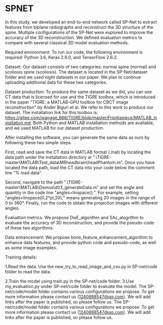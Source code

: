 # SPNET

In this study, we developed an end-to-end network called SP-Net to extract features from biplane radiographs and reconstruct the 3D structure of the spine. Multiple configurations of the SP-Net were explored to improve the accuracy of the 3D reconstruction. We defined evaluation metrics to compare with several classical 3D model evaluation methods.

Required environment:
To run our code, the following environment is required: Python 3.6, Keras 2.6.0, and TensorFlow 2.6.2.

Dataset:
Our dataset consists of two categories: normal spine (normal) and scoliosis spine (scoliosis). The dataset is located in the SP-Net/dataset folder and we used eight datasets in our paper. We plan to continue uploading additional data for these two categories.

Dataset production:
To produce the same dataset as we did, you can use CT data that is licensed for use and the TIGRE toolbox, which is introduced in the paper "TIGRE: a MATLAB-GPU toolbox for CBCT image reconstruction" by Ander Biguri et al. We refer to this work to produce our dataset. 
The installation link for this toolbox is: https://gitee.com/qiangge_666/TIGRE/blob/master/Frontispiece/MATLAB_installation.md. Both Python and MATLAB installation methods are available, and we used MATLAB for our dataset production.

After installing the software, you can generate the same data as ours by following these two simple steps.

First, read and save the CT data in MATLAB format (.mat) by locating the data path under the installation directory at ".\TIGRE-master\MATLAB\Test_data\MRheadbrain\headPhantom.m". Once you have located the data path, load the CT data into your code below the comment line "% load data".

Second, navigate to the path ".\TIGRE-master\MATLAB\Demos\d03_generateData.m" and set the angle and quantity in the code line "angles=linspace();". For example, setting "angles=linspace(0,2*pi,20);" means generating 20 images in the range of 0 to 360°. Finally, run the code to obtain the projection images with different angles.

Evaluation metrics:
We propose DisE_algorithm and SAc_alogrithm to evaluate the accuracy of 3D reconstruction, and provide the pseudo-code of these two algorithms.

Data enhancement:
We propose bone_feature_enhancement_algorithm to enhance data features, and provide python code and pseudo-code, as well as some image examples.

Training details:

1.Read the data. Use the new_try_to_read_image_and_csv.py in SP-net/code folder to read the data.

2.Train the model using train.py in the SP-net/code folder. 
3.Use my_evaluation.py under SP-net/code folder to evaluate the model. The SP-net/code/model folder contains various configurations we propose. 
To get more information please contact us (1240888547@qq.com). We will add links after the paper is published, so please follow us.
The SP-net/code/model folder contains various configurations we propose. To get more information please contact us (1240888547@qq.com). We will add links after the paper is published, so please follow us.
